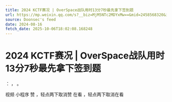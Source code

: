 ```yaml
---
title: 2024 KCTF赛况 | OverSpace战队用时13分7秒最先拿下签到题
url: https://mp.weixin.qq.com/s?__biz=MjM5NTc2MDYxMw==&mid=2458568320&idx=4&sn=5ffc680b7315f33a731becdfd487564d
source: Doonsec's feed
date: 2024-08-16
fetch_date: 2025-10-06T18:02:08.168248
---
```


# 2024 KCTF赛况 | OverSpace战队用时13分7秒最先拿下签到题

：
，
。

视频
小程序
赞
，轻点两下取消赞
在看
，轻点两下取消在看